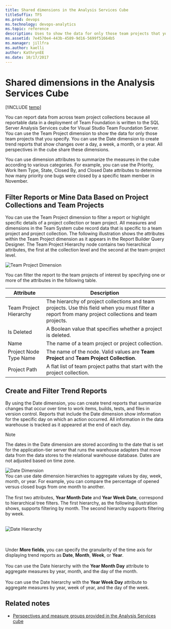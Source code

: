 ```yaml
---
title: Shared dimensions in the Analysis Services Cube 
titleSuffix: TFS 
ms.prod: devops
ms.technology: devops-analytics
ms.topic: reference
description: Uses to show the data for only those team projects that you specify.
ms.assetid: 7e4570e4-443b-4589-9d16-5699f51664b5
ms.manager: jillfra
ms.author: kaelli
author: KathrynEE
ms.date: 10/17/2017
---
```



# Shared dimensions in the Analysis Services Cube
[!INCLUDE [temp](../_shared/tfs-report-platform-version.md)]

You can report data from across team project collections because all reportable data in a deployment of Team Foundation is written to the SQL Server Analysis Services cube for Visual Studio Team Foundation Server. You can use the Team Project dimension to show the data for only those team projects that you specify. You can use the Date dimension to create trend reports that show changes over a day, a week, a month, or a year. All perspectives in the cube share these dimensions.  
  
 You can use dimension attributes to summarize the measures in the cube according to various categories. For example, you can use the Priority, Work Item Type, State, Closed By, and Closed Date attributes to determine how many priority one bugs were closed by a specific team member in November.  
  
##  <a name="team_project"></a> Filter Reports or Mine Data Based on Project Collections and Team Projects  
 You can use the Team Project dimension to filter a report or highlight specific details of a project collection or team project. All measures and dimensions in the Team System cube record data that is specific to a team project and project collection. The following illustration shows the attributes within the Team Project dimension as it appears in the Report Builder Query Designer. The Team Project Hierarchy node contains two hierarchical attributes, the first at the collection level and the second at the team-project level.  
  
 ![Team Project Dimension](_img/alm_rpt_teamproject.png "ALM_RPT_TeamProject")  
  
 You can filter the report to the team projects of interest by specifying one or more of the attributes in the following table.  
  
|Attribute|Description|  
|---------------|-----------------|  
|Team Project Hierarchy|The hierarchy of project collections and team projects. Use this field when you must filter a report from many project collections and team projects.|  
|Is Deleted|A Boolean value that specifies whether a project is deleted.|  
|Name|The name of a team project or project collection.|  
|Project Node Type Name|The name of the node. Valid values are **Team Project** and **Team Project Collection**.|  
|Project Path|A flat list of team project paths that start with the project collection.|  
  
##  <a name="date_dimension"></a> Create and Filter Trend Reports  
 By using the Date dimension, you can create trend reports that summarize changes that occur over time to work items, builds, tests, and files in version control. Reports that include the Date dimension show information for the specific day on which an action occurred. All information in the data warehouse is tracked as it appeared at the end of each day.  
  
> [!NOTE]
>  The dates in the Date dimension are stored according to the date that is set for the application-tier server that runs the warehouse adapters that move data from the data stores to the relational warehouse database. Dates are not adjusted based on time zone.

![Date Dimension](_img/alm_rpt_date_dimension.png "ALM_RPT_Date_Dimension")<br />You can use date dimension hierarchies to aggregate values by day, week, month, or year. For example, you can compare the percentage of opened versus closed bugs from one month to another.<br /><br /> The first two attributes, **Year Month Date** and **Year Week Date**, correspond to hierarchical tree filters. The first hierarchy, as the following illustration shows, supports filtering by month. The second hierarchy supports filtering by week.<br /><br />

![Date Hierarchy](_img/alm_rpt_datehierarchy.png "ALM_RPT_DateHierarchy")

<br /><br /> Under **More fields**, you can specify the granularity of the time axis for displaying trend reports as **Date**, **Month**, **Week**, or **Year**.<br /><br /> You can use the Date hierarchy with the **Year Month Day** attribute to aggregate measures by year, month, and the day of the month.<br /><br /> You can use the Date hierarchy with the **Year Week Day** attribute to aggregate measures by year, week of year, and the day of the week.
  
## Related notes
 
- [Perspectives and measure groups provided in the Analysis Services cube](perspective-measure-groups-cube.md)
